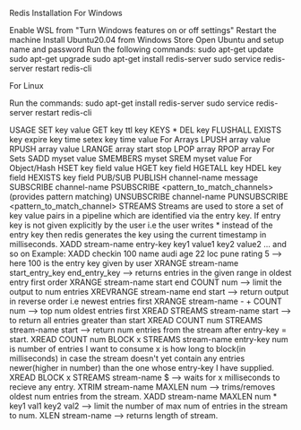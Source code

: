 Redis Installation
For Windows

Enable WSL from "Turn Windows features on or off settings"
Restart the machine
Install Ubuntu20.04 from Windows Store
Open Ubuntu and setup name and password
Run the following commands:
sudo apt-get update
sudo apt-get upgrade
sudo apt-get install redis-server
sudo service redis-server restart
redis-cli

For Linux

Run the commands:
sudo apt-get install redis-server
sudo service redis-server restart
redis-cli

USAGE
SET key value
GET key
ttl key
KEYS *
DEL key
FLUSHALL
EXISTS key
expire key time
setex key time value
For Arrays
LPUSH array value
RPUSH array value
LRANGE array start stop
LPOP array
RPOP array
For Sets
SADD myset value
SMEMBERS myset
SREM myset value
For Object/Hash
HSET key field value
HGET key field
HGETALL key
HDEL key field
HEXISTS key field
PUB/SUB
PUBLISH channel-name message
SUBSCRIBE channel-name
PSUBSCRIBE <pattern_to_match_channels> (provides pattern matching)
UNSUBSCRIBE channel-name
PUNSUBSCRIBE <pattern_to_match_channel>
STREAMS
Streams are used to store a set of key value pairs in a pipeline which are identified via the entry key.
If entry key is not given explicitly by the user i.e the user writes * instead of the entry key then redis generates the key using the current timestamp in milliseconds.
XADD stream-name entry-key key1 value1 key2 value2 ... and so on
Example: XADD checkin 100 name audi age 22 loc pune rating 5 --> here 100 is the entry key given by user
XRANGE stream-name start_entry_key end_entry_key --> returns entries in the given range in oldest entry first order
XRANGE stream-name start end COUNT num --> limit the output to num entries
XREVRANGE stream-name end start --> return output in reverse order i.e newest entries first
XRANGE stream-name - + COUNT num --> top num oldest entries first
XREAD STREAMS stream-name start --> to return all entries greater than start
XREAD COUNT num STREAMS stream-name start --> return num entries from the stream after entry-key = start.
XREAD COUNT num BLOCK x STREAMS stream-name entry-key
num is number of entries I want to consume
x is how long to block(in milliseconds) in case the stream doesn't yet contain any entries newer(higher in number) than the one whose entry-key I have supplied.
XREAD BLOCK x STREAMS stream-name $ --> waits for x milliseconds to recieve any entry.
XTRIM stream-name MAXLEN num --> trims/removes oldest num entries from the stream.
XADD stream-name MAXLEN num * key1 val1 key2 val2 --> limit the number of max num of entries in the stream to num.
XLEN stream-name --> returns length of stream.
